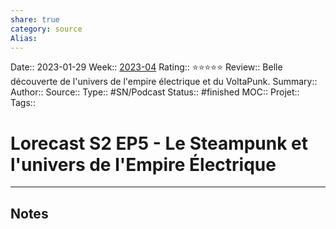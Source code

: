 ```yaml
---
share: true 
category: source
Alias:
---
```

Date:: 2023-01-29
Week:: [2023-04](2023-04.md)
Rating:: ⭐⭐⭐⭐⭐
Review:: Belle découverte de l'univers de l'empire électrique et du VoltaPunk.
Summary:: 
Author::
Source:: 
Type:: #SN/Podcast 
Status:: #finished 
MOC::
Projet:: 
Tags:: 

# Lorecast S2 EP5 - Le Steampunk et l'univers de l'Empire Électrique


***

## Notes

